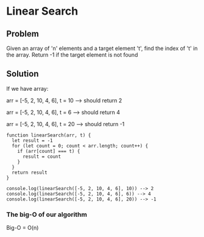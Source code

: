 # Linear Search

## Problem

Given an array of 'n' elements and a target element 't', find the index of 't' in the array. Return -1 if the target element is not found

## Solution

If we have array:

arr = [-5, 2, 10, 4, 6], t = 10 --> should return 2

arr = [-5, 2, 10, 4, 6], t = 6 --> should return 4

arr = [-5, 2, 10, 4, 6], t = 20 --> should return -1

```
function linearSearch(arr, t) {
  let result = -1
  for (let count = 0; count < arr.length; count++) {
    if (arr[count] === t) {
      result = count
    }
  }
  return result
}

console.log(linearSearch([-5, 2, 10, 4, 6], 10)) --> 2
console.log(linearSearch([-5, 2, 10, 4, 6], 6)) --> 4
console.log(linearSearch([-5, 2, 10, 4, 6], 20)) --> -1

```

### The big-O of our algorithm

Big-O = O(n)
